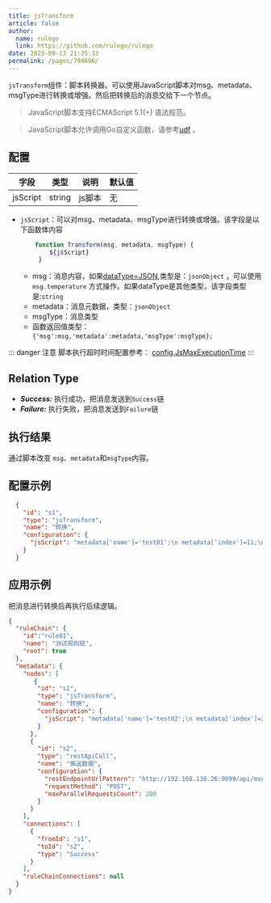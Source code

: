 ```yaml
---
title: jsTransform
article: false
author: 
  name: rulego
  link: https://github.com/rulego/rulego
date: 2023-09-13 21:35:33
permalink: /pages/794696/
---
```


`jsTransform`组件：脚本转换器。可以使用JavaScript脚本对msg、metadata、msgType进行转换或增强。然后把转换后的消息交给下一个节点。
 > JavaScript脚本支持ECMAScript 5.1(+) 语法规范。

 > JavaScript脚本允许调用Go自定义函数，请参考[udf](/pages/d59341/#udf) 。

## 配置

| 字段 | 类型     | 说明   | 默认值 |
|----|--------|------|--------|
| jsScript   | string | js脚本 | 无|

- `jsScript`：可以对msg、metadata、msgType进行转换或增强。该字段是以下函数体内容

  ```javascript
      function Transform(msg, metadata, msgType) { 
          ${jsScript} 
       }
  ```
  - msg：消息内容，如果[dataType=JSON](/pages/8ee82f/),类型是：`jsonObject` ，可以使用`msg.temperature` 方式操作。如果dataType是其他类型，该字段类型是:`string`
  - metadata：消息元数据，类型：`jsonObject`
  - msgType：消息类型
  - 函数返回值类型：`{'msg':msg,'metadata':metadata,'msgType':msgType};`

::: danger 注意
脚本执行超时时间配置参考： [config.JsMaxExecutionTime](/pages/d59341/#JsMaxExecutionTime) 
:::


## Relation Type

- ***Success:*** 执行成功，把消息发送到`Success`链
- ***Failure:*** 执行失败，把消息发送到`Failure`链

## 执行结果

通过脚本改变 `msg`、`metadata`和`msgType`内容。


## 配置示例

```json
  {
    "id": "s1",
    "type": "jsTransform",
    "name": "转换",
    "configuration": {
      "jsScript": "metadata['name']='test01';\n metadata['index']=11;\n msg['addField']='addValue1'; return {'msg':msg,'metadata':metadata,'msgType':msgType};"
    }
  }
```

## 应用示例
把消息进行转换后再执行后续逻辑。

```json
{
  "ruleChain": {
    "id":"rule01",
    "name": "测试规则链",
    "root": true
  },
  "metadata": {
    "nodes": [
       {
        "id": "s1",
        "type": "jsTransform",
        "name": "转换",
        "configuration": {
          "jsScript": "metadata['name']='test02';\n metadata['index']=22;\n msg['addField']='addValue2'; return {'msg':msg,'metadata':metadata,'msgType':msgType};"
        }
      },
      {
        "id": "s2",
        "type": "restApiCall",
        "name": "推送数据",
        "configuration": {
          "restEndpointUrlPattern": "http://192.168.136.26:9099/api/msg",
          "requestMethod": "POST",
          "maxParallelRequestsCount": 200
        }
      }
    ],
    "connections": [
      {
        "fromId": "s1",
        "toId": "s2",
        "type": "Success"
      }
    ],
    "ruleChainConnections": null
  }
}
```